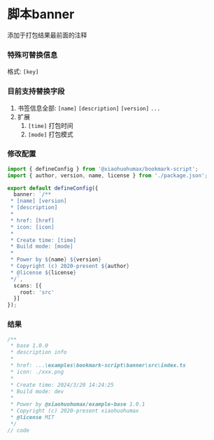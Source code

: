 # 脚本banner

添加于打包结果最前面的注释

### 特殊可替换信息

格式: `[key]`

### 目前支持替换字段

1. 书签信息全部: `[name]` `[description]` `[version]` `...`
2. 扩展
   1. `[time]` 打包时间
   2. `[mode]` 打包模式

### 修改配置

```ts
import { defineConfig } from '@xiaohuohumax/bookmark-script';
import { author, version, name, license } from './package.json';

export default defineConfig({
  banner: `/**
 * [name] [version]
 * [description]
 * 
 * href: [href]
 * icon: [icon]
 * 
 * Create time: [time]
 * Build mode: [mode]
 * 
 * Power by ${name} ${version}
 * Copyright (c) 2020-present ${author}
 * @license ${license}
 */`,
  scans: [{
    root: 'src'
  }]
});
```

### 结果

```ts
/**
 * base 1.0.0
 * description info
 * 
 * href: ...\examples\bookmark-script\banner\src\index.ts
 * icon: ./xxx.png
 * 
 * Create time: 2024/3/20 14:24:25
 * Build mode: dev
 * 
 * Power by @xiaohuohumax/example-base 1.0.1
 * Copyright (c) 2020-present xiaohuohumax
 * @license MIT
 */
// code
```
